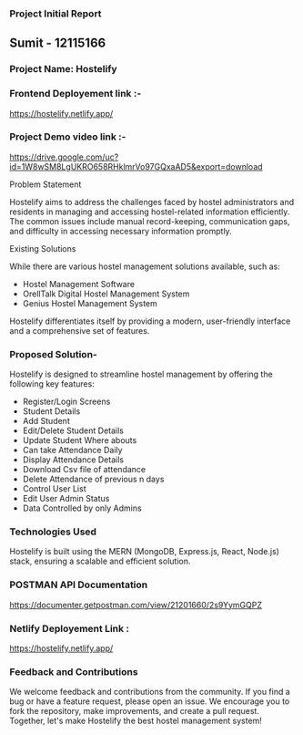 ### Project Initial Report

## Sumit - 12115166

### Project Name: Hostelify

### Frontend Deployement link :-
https://hostelify.netlify.app/

### Project Demo video link :-
https://drive.google.com/uc?id=1W8wSM8LgUKRO658RHklmrVo97GQxaAD5&export=download


Problem Statement

Hostelify aims to address the challenges faced by hostel administrators and residents in managing 
and accessing hostel-related information efficiently. The common issues include manual record-keeping, communication gaps, and difficulty in accessing necessary information promptly.

Existing Solutions

While there are various hostel management solutions available, such as:
- Hostel Management Software
- OrellTalk Digital Hostel Management System
- Genius Hostel Management System

Hostelify differentiates itself by providing a modern, user-friendly interface and a comprehensive set of features.

### Proposed Solution-
Hostelify is designed to streamline hostel management by offering the following key features:

 - Register/Login Screens
 - Student Details
 - Add Student
 - Edit/Delete Student Details
 - Update Student Where abouts
 - Can take Attendance Daily
 - Display Attendance Details
 - Download Csv file of attendance
 - Delete Attendance of previous n days
 - Control User List
 - Edit User Admin Status
 - Data Controlled by only Admins


### Technologies Used
Hostelify is built using the MERN (MongoDB, Express.js, React, Node.js) stack, 
ensuring a scalable and efficient solution.


### POSTMAN API Documentation 
https://documenter.getpostman.com/view/21201660/2s9YymGQPZ

### Netlify Deployement Link :

https://hostelify.netlify.app/



### Feedback and Contributions
We welcome feedback and contributions from the community. If you find a bug or have a feature request, please open an issue. We encourage you to fork the repository, make improvements, and create a pull request. Together, let's make Hostelify the best hostel management system!
